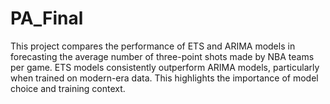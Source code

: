 # PA_Final
This project compares the performance of ETS and ARIMA models in forecasting the average number of three-point shots made by NBA teams per game. ETS models consistently outperform ARIMA models, particularly when trained on modern-era data. This highlights the importance of model choice and training context.

